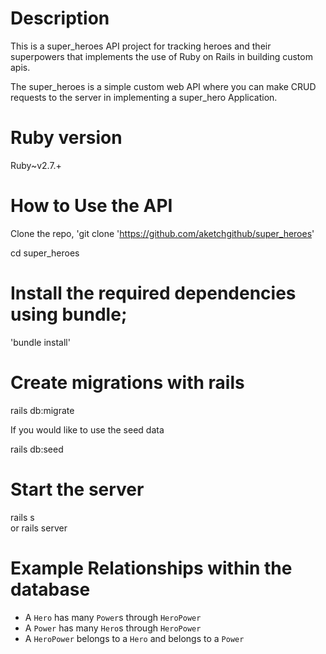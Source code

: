 # Description
This is a super_heroes API project for tracking heroes and their superpowers that implements the use of Ruby on Rails in building custom apis.

The super_heroes is a simple custom web API where you can make CRUD requests to the server in implementing a super_hero Application.

# Ruby version
Ruby~v2.7.+

# How to Use the API
Clone the repo, 'git clone 'https://github.com/aketchgithub/super_heroes'

cd super_heroes

# Install the required dependencies using bundle;
'bundle install'

# Create migrations with rails

rails db:migrate

If you would like to use the seed data 

rails db:seed

# Start the server

rails s   
   or
 rails server

# Example Relationships within the database

- A `Hero` has many `Power`s through `HeroPower`
- A `Power` has many `Hero`s through `HeroPower`
- A `HeroPower` belongs to a `Hero` and belongs to a `Power`

